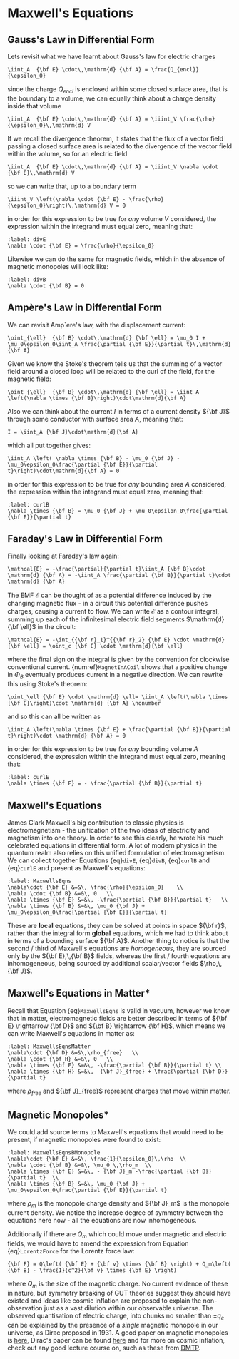 # Maxwell's Equations

## Gauss's Law in Differential Form
Lets revisit what we have learnt about Gauss's law for electric charges
```{math}
\iint_A  {\bf E} \cdot\,\mathrm{d} {\bf A} = \frac{Q_{encl}}{\epsilon_0}
```
since the charge $Q_{encl}$ is enclosed within some closed surface area, that is the boundary to a volume, we can equally think about a charge density inside that volume
```{math}
\iint_A  {\bf E} \cdot\,\mathrm{d} {\bf A} = \iiint_V \frac{\rho}{\epsilon_0}\,\mathrm{d} V
```
If we recall the divergence theorem, it states that the flux of a vector field passing a closed surface area is related to the divergence of the vector field 
within the volume, so for an electric field
```{math}
\iint_A  {\bf E} \cdot\,\mathrm{d} {\bf A} = \iiint_V \nabla \cdot {\bf E}\,\mathrm{d} V
```
so we can write that, up to a boundary term
```{math}
\iiint_V \left(\nabla \cdot {\bf E} - \frac{\rho}{\epsilon_0}\right)\,\mathrm{d} V = 0
```
in order for this expression to be true for <em> any </em>  volume $V$ considered, the expression within the integrand must equal zero, meaning that:
```{math}
:label: divE
\nabla \cdot {\bf E} = \frac{\rho}{\epsilon_0} 
```
Likewise we can do the same for magnetic fields, which in the absence of magnetic monopoles will look like:
```{math}
:label: divB
\nabla \cdot {\bf B} = 0 
```


## Ampère's Law in Differential Form
We can revisit Amp\`ere's law, with the displacement current:
```{math}
\oint_{\ell}  {\bf B} \cdot\,\mathrm{d} {\bf \ell} = \mu_0 I + \mu_0\epsilon_0\iint_A \frac{\partial {\bf E}}{\partial t}\,\mathrm{d}{\bf A}
```
Given we know the Stoke's theorem tells us that the summing of a vector field around a closed loop will be related to the curl of the field, for the magnetic field:
```{math}
\oint_{\ell}  {\bf B} \cdot\,\mathrm{d} {\bf \ell} = \iint_A \left(\nabla \times {\bf B}\right)\cdot\mathrm{d}{\bf A}
```
Also we can think about the current $I$ in terms of a current density ${\bf J}$ through some conductor with surface area $A$, meaning that:
```{math}
I = \iint_A {\bf J}\cdot\mathrm{d}{\bf A}
```
which all put together gives:
```{math}
\iint_A \left( \nabla \times {\bf B} - \mu_0 {\bf J} - \mu_0\epsilon_0\frac{\partial {\bf E}}{\partial t}\right)\cdot\mathrm{d}{\bf A} = 0
```
in order for this expression to be true for <em> any </em> bounding area $A$ considered, the expression within the integrand must equal zero, meaning that:
```{math}
:label: curlB
\nabla \times {\bf B} = \mu_0 {\bf J} + \mu_0\epsilon_0\frac{\partial {\bf E}}{\partial t}
```


## Faraday's Law in Differential Form
Finally looking at Faraday's law again:
```{math}
\mathcal{E} = -\frac{\partial}{\partial t}\iint_A {\bf B}\cdot \mathrm{d} {\bf A} = -\iint_A \frac{\partial {\bf B}}{\partial t}\cdot \mathrm{d} {\bf A}
```
The EMF $\mathcal{E}$ can be thought of as a potential difference induced by the changing magnetic flux - in a circuit this potential difference pushes charges, 
causing a current to flow.  We can write $\mathcal{E}$ as a contour integral, summing up each of the infinitesimal electric field segments 
$\mathrm{d} {\bf \ell}$ in the circuit:
```{math}
\mathcal{E} = -\int_{{\bf r}_1}^{{\bf r}_2} {\bf E} \cdot \mathrm{d}{\bf \ell} = \oint_c {\bf E} \cdot \mathrm{d}{\bf \ell}
```
where the final sign on the integral is given by the convention for clockwise conventional current.  {numref}`MagnetInACoil` shows that a positive 
change in $\Phi_B$ eventually produces current in a negative direction.  We can rewrite this using Stoke's theorem:
```{math}
\oint_\ell {\bf E} \cdot \mathrm{d} \ell= \iint_A \left(\nabla \times {\bf E}\right)\cdot \mathrm{d} {\bf A} \nonumber
```
and so this can all be written as
```{math}
\iint_A \left(\nabla \times {\bf E} + \frac{\partial {\bf B}}{\partial t}\right)\cdot \mathrm{d} {\bf A} = 0
```
in order for this expression to be true for <em> any </em> bounding volume $A$ considered, the expression within the integrand must equal zero, meaning that:
```{math}
:label: curlE
\nabla \times {\bf E} = - \frac{\partial {\bf B}}{\partial t} 
```


## Maxwell's Equations
James Clark Maxwell's big contribution to classic physics is electromagnetism - the unification of the two ideas of electricity and magnetism into one theory. 
In order to see this clearly, he wrote his much celebrated equations in differential form.  A lot of modern physics in the quantum realm also relies on this 
unified formulation of electromagnetism.  We can collect together Equations {eq}`divE`, {eq}`divB`, {eq}`curlB` and {eq}`curlE` and present as 
Maxwell's equations:
```{math}
:label: MaxwellsEqns
\nabla\cdot {\bf E} &=&\, \frac{\rho}{\epsilon_0}    \\
\nabla \cdot {\bf B} &=&\, 0   \\
\nabla \times {\bf E} &=&\, -\frac{\partial {\bf B}}{\partial t}   \\
\nabla \times {\bf B} &=&\, \mu_0 {\bf J} + \mu_0\epsilon_0\frac{\partial {\bf E}}{\partial t} 
```
These are <b>local</b> equations, they can be solved at points in space ${\bf r}$, rather than the integral form <b>global</b> equations, which we had to 
think about in terms of a bounding surface ${\bf A}$.  Another thing to notice is that the second / third of Maxwell's equations are <em> homogeneous</em>, 
they are sourced only by the ${\bf E},\,{\bf B}$ fields, whereas the first / fourth equations are inhomogeneous, being sourced by additional 
scalar/vector fields $\rho,\,{\bf J}$.  


## Maxwell's Equations in Matter*
Recall that Equation {eq}`MaxwellsEqns` is valid in vacuum, however we know that in matter, electromagnetic fields are better described in terms of 
${\bf E} \rightarrow {\bf D}$ and ${\bf B} \rightarrow {\bf H}$, which means we can write Maxwell's equations in matter as:
```{math}
:label: MaxwellsEqnsMatter
\nabla\cdot {\bf D} &=&\,\rho_{free}   \\
\nabla \cdot {\bf H} &=&\, 0   \\
\nabla \times {\bf E} &=&\, -\frac{\partial {\bf B}}{\partial t} \\
\nabla \times {\bf H} &=&\,  {\bf J}_{free} + \frac{\partial {\bf D}}{\partial t} 
```
where $\rho_{free}$ and ${\bf J}_{free}$ represent charges that move within matter.  

## Magnetic Monopoles*
We could add source terms to Maxwell's equations that would need to be present, if magnetic monopoles were found to exist: 
```{math}
:label: MaxwellsEqnsBMonopole
\nabla\cdot {\bf E} &=&\, \frac{1}{\epsilon_0}\,\rho  \\
\nabla \cdot {\bf B} &=&\, \mu_0 \,\rho_m  \\
\nabla \times {\bf E} &=&\, - {\bf J}_m -\frac{\partial {\bf B}}{\partial t}  \\
\nabla \times {\bf B} &=&\, \mu_0 {\bf J} + \mu_0\epsilon_0\frac{\partial {\bf E}}{\partial t}
```
where $\rho_m$ is the monopole charge density and ${\bf J}_m$ is the monopole current density.  We notice the increase degree of symmetry between the 
equations here now - all the equations are now inhomogeneous.

Additionally if there are $Q_m$ which could move under magnetic and electric fields, we would have to amend the expression from 
Equation {eq}`LorentzForce` for the Lorentz force law:
```{math}
{\bf F} = Q\left( {\bf E} + {\bf v} \times {\bf B} \right) + Q_m\left( {\bf B} - \frac{1}{c^2}{\bf v} \times {\bf E} \right)
```
where $Q_m$ is the size of the magnetic charge. No current evidence of these in nature, but symmetry breaking of GUT theories suggest they 
should have existed and ideas like cosmic inflation are proposed to explain the non-observation just as a vast 
dilution within our observable universe.  The observed quantisation of electric charge, into chunks no smaller than $\pm q_e$ can be 
explained by the presence of a <em> single</em>  magnetic monopole in our universe, as Dirac proposed in 1931.  A good paper on magnetic 
monopoles is [here](https://doi.org/10.1080/00107514.2012.685693), Dirac's paper can be found [here](https://doi.org/10.1098/rspa.1931.0130) and for more on 
cosmic inflation, check out any good lecture course on, such as these from [DMTP](http://www.damtp.cam.ac.uk/user/tong/cosmo/cosmo.pdf).